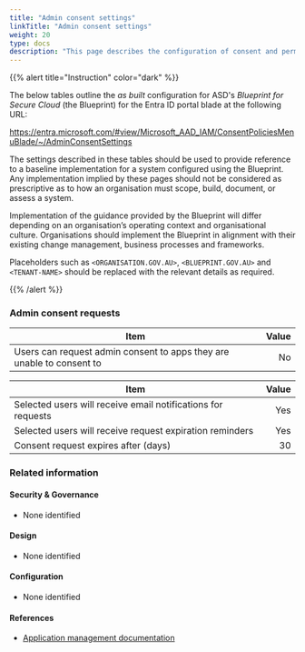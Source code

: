 ```yaml
---
title: "Admin consent settings"
linkTitle: "Admin consent settings"
weight: 20
type: docs
description: "This page describes the configuration of consent and permissions within Microsoft Entra ID associated with systems built according to the guidance provided by ASD's Blueprint for Secure Cloud."
---
```


{{% alert title="Instruction" color="dark" %}}
 
The below tables outline the *as built* configuration for ASD's *Blueprint for Secure Cloud* (the Blueprint) for the Entra ID portal blade at the following URL: 

https://entra.microsoft.com/#view/Microsoft_AAD_IAM/ConsentPoliciesMenuBlade/~/AdminConsentSettings
 
The settings described in these tables should be used to provide reference to a baseline implementation for a system configured using the Blueprint. Any implementation implied by these pages should not be considered as prescriptive as to how an organisation must scope, build, document, or assess a system.

Implementation of the guidance provided by the Blueprint will differ depending on an organisation’s operating context and organisational culture. Organisations should implement the Blueprint in alignment with their existing change management, business processes and frameworks.

Placeholders such as `<ORGANISATION.GOV.AU>`, `<BLUEPRINT.GOV.AU>` and `<TENANT-NAME>` should be replaced with the relevant details as required.
 
{{% /alert %}}

### Admin consent requests

| Item                                                                   | Value |
| ---------------------------------------------------------------------- | ----: |
| Users can request admin consent to apps they are unable to consent to​ |    No |

| Item                                                          | Value |
| ------------------------------------------------------------- | ----: |
| Selected users will receive email notifications for requests​ |   Yes |
| Selected users will receive request expiration reminders​     |   Yes |
| Consent request expires after (days)​                         |    30 |

### Related information

#### Security & Governance

* None identified
  
#### Design

* None identified
  
#### Configuration

* None identified

#### References

* [Application management documentation](https://learn.microsoft.com/entra/identity/enterprise-apps/)